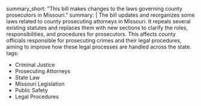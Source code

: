 summary_short: "This bill makes changes to the laws governing county prosecutors in Missouri."
summary: |
  The bill updates and reorganizes some laws related to county prosecuting attorneys in Missouri. It repeals several existing statutes and replaces them with new sections to clarify the roles, responsibilities, and procedures for prosecutors. This affects county officials responsible for prosecuting crimes and their legal procedures, aiming to improve how these legal processes are handled across the state.
tags:
  - Criminal Justice
  - Prosecuting Attorneys
  - State Law
  - Missouri Legislation
  - Public Safety
  - Legal Procedures
